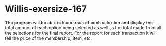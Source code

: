 # Willis-exersize-167
The program will be able to keep track of each selection and display the total amount of each option being selected as well as the total made from all the selections for the final report. For the report for each transaction it will tell the price of the membership, item, etc. 
